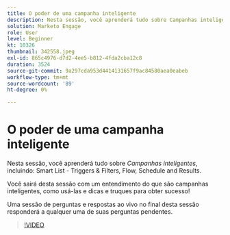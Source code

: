 ```yaml
---
title: O poder de uma campanha inteligente
description: Nesta sessão, você aprenderá tudo sobre Campanhas inteligentes, incluindo Smart List - Triggers & Filters, Fluxo, Agendamento e Resultados.
solution: Marketo Engage
role: User
level: Beginner
kt: 10326
thumbnail: 342558.jpeg
exl-id: 865c4976-d7d2-4ee5-b812-4fda2cba12c8
duration: 3524
source-git-commit: 9a297cda953d4414131657f9ac84580aea0eabeb
workflow-type: tm+mt
source-wordcount: '89'
ht-degree: 0%

---
```


# O poder de uma campanha inteligente

Nesta sessão, você aprenderá tudo sobre *Campanhas inteligentes*, incluindo: Smart List - Triggers &amp; Filters, Flow, Schedule and Results.

Você sairá desta sessão com um entendimento do que são campanhas inteligentes, como usá-las e dicas e truques para obter sucesso!

Uma sessão de perguntas e respostas ao vivo no final desta sessão responderá a qualquer uma de suas perguntas pendentes.

>[!VIDEO](https://video.tv.adobe.com/v/342558/?quality=12&learn=on)
